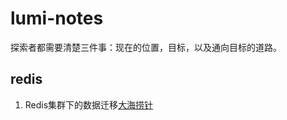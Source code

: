 # lumi-notes
探索者都需要清楚三件事：现在的位置，目标，以及通向目标的道路。

##  redis

1. Redis集群下的数据迁移[大海捞针](https://github.com/wangpf1024/lumi-notes/blob/main/redis/RedisCluster%E5%A4%A7%E6%B5%B7%E6%8D%9E%E9%92%88%E6%95%B0%E6%8D%AE%E8%BF%81%E7%A7%BB.md)